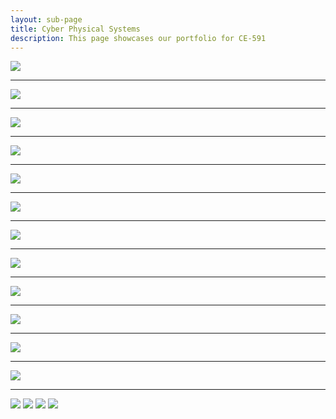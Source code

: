 ```yaml
---
layout: sub-page
title: Cyber Physical Systems
description: This page showcases our portfolio for CE-591
---
```


![](./1.png)

---

![](./2.png)

---

![](./3.png)

---

![](./4.png)

---

![](./5.png)

---

![](./6.png)

---

![](./7.png)

---

![](./8.png)

---

![](./9.png)

---

![](./10.png)

---

![](./11.png)

---

![](./12.png)

---

![](./13.png)
![](./14.png)
![](./15.png)
![](./16.png)
